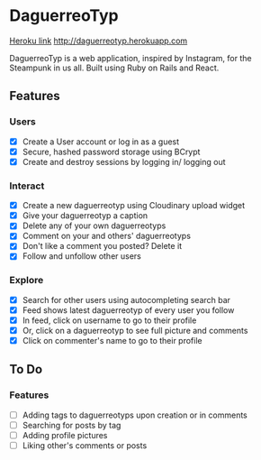 # DaguerreoTyp

[Heroku link][heroku] http://daguerreotyp.herokuapp.com

[heroku]: http://www.herokuapp.com

DaguerreoTyp is a web application, inspired by Instagram, for the Steampunk in
us all. Built using Ruby on Rails and React.

## Features
### Users
- [x] Create a User account or log in as a guest
- [x] Secure, hashed password storage using BCrypt
- [x] Create and destroy sessions by logging in/ logging out

### Interact
- [x] Create a new daguerreotyp using Cloudinary upload widget
- [x] Give your daguerreotyp a caption
- [x] Delete any of your own daguerreotyps
- [x] Comment on your and others' daguerreotyps
- [x] Don't like a comment you posted? Delete it
- [x] Follow and unfollow other users

### Explore
- [x] Search for other users using autocompleting search bar
- [x] Feed shows latest daguerreotyp of every user you follow
- [x] In feed, click on username to go to their profile
- [x] Or, click on a daguerreotyp to see full picture and comments
- [x] Click on commenter's name to go to their profile

## To Do
### Features
- [ ] Adding tags to daguerreotyps upon creation or in comments
- [ ] Searching for posts by tag
- [ ] Adding profile pictures
- [ ] Liking other's comments or posts
